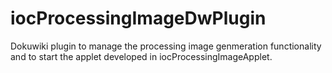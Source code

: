 iocProcessingImageDwPlugin
==========================

Dokuwiki plugin  to manage the processing image genmeration functionality and to start the applet developed in iocProcessingImageApplet.
